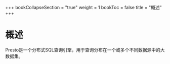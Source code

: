 +++
bookCollapseSection = "true"
weight = 1
bookToc = false
title = "概述"
+++


# 概述


Presto是一个分布式SQL查询引擎，用于查询分布在一个或多个不同数据源中的大数据集。

